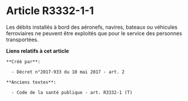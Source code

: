 # Article R3332-1-1

Les débits installés à bord des aéronefs, navires, bateaux ou véhicules ferroviaires ne peuvent être exploités que pour le
service des personnes transportées.

**Liens relatifs à cet article**

	**Créé par**:

	  - Décret n°2017-933 du 10 mai 2017 - art. 2

	**Anciens textes**:

	  - Code de la santé publique - art. R3332-1 (T)
